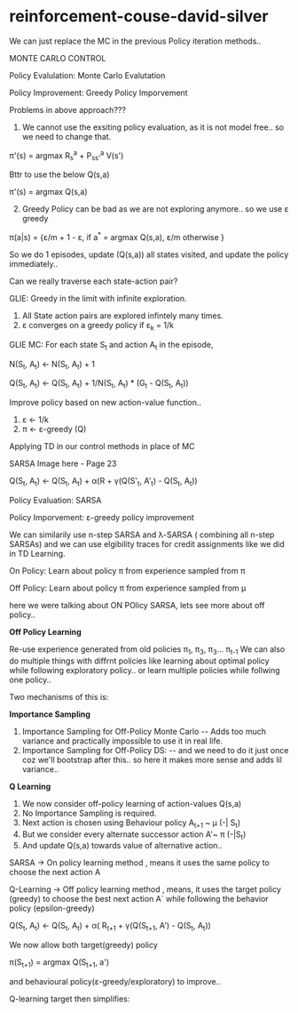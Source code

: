 # reinforcement-couse-david-silver

We can just replace the MC in the previous Policy iteration methods..

MONTE CARLO CONTROL

Policy Evalulation: Monte Carlo Evalutation

Policy Improvement: Greedy Policy Imporvement

Problems in above approach???

1. We cannot use the exsiting policy evaluation, as it is not model free.. so we need to change that.

&pi;'(s) = argmax R<sub>s</sub><sup>a</sup> + P<sub>s</sub><sub>s'</sub><sup>a</sup> V(s')

Bttr to use the below Q(s,a)

&pi;'(s) = argmax Q(s,a)

2. Greedy Policy can be bad as we are not exploring anymore.. so we use &epsilon; greedy
    
&pi;(a|s) = {&epsilon;/m + 1 - &epsilon;, if a<sup>*</sup> = argmax Q(s,a), &epsilon;/m otherwise }

So we do 1 episodes, update (Q(s,a)) all states visited, and update the policy immediately..

Can we really traverse each state-action pair?

GLIE: Greedy in the limit with infinite exploration.
1. All State action pairs are explored infintely many times.
2. &epsilon; converges on a greedy policy if &epsilon;<sub>k</sub> = 1/k


GLIE MC: 
For each state S<sub>t</sub> and action A<sub>t</sub> in the episode,

N(S<sub>t</sub>, A<sub>t</sub>) &larr; N(S<sub>t</sub>, A<sub>t</sub>) + 1

Q(S<sub>t</sub>, A<sub>t</sub>) &larr; Q(S<sub>t</sub>, A<sub>t</sub>) + 1/N(S<sub>t</sub>, A<sub>t</sub>) * (G<sub>t</sub> - Q(S<sub>t</sub>, A<sub>t</sub>))

Improve policy based on new action-value function..

1.  &epsilon; &larr; 1/k
2.  &pi; &larr; &epsilon;-greedy (Q)

Applying TD in our control methods in place of MC

SARSA Image here - Page 23

Q(S<sub>t</sub>, A<sub>t</sub>) &larr; Q(S<sub>t</sub>, A<sub>t</sub>) + &alpha;(R + &gamma;(Q(S'<sub>t</sub>, A'<sub>t</sub>) - Q(S<sub>t</sub>, A<sub>t</sub>)) 

Policy Evaluation: SARSA

Policy Imporvement: &epsilon;-greedy policy improvement

We can similarily use n-step SARSA and &lambda;-SARSA ( combining all n-step SARSAs) and we can use elgibility traces for credit assignments like we did in TD Learning.  

On Policy: Learn about policy &pi; from experience sampled from &pi;

Off Policy: Learn about policy &pi; from experience sampled from &mu;

here we were talking about ON POlicy SARSA, lets see more about off policy..

<b>Off Policy Learning</b>


Re-use experience generated from old policies &pi;<sub>1</sub>, &pi;<sub>3</sub>, &pi;<sub>3</sub>... &pi;<sub>t-1</sub>
We can also do multiple things with diffrnt policies like learning about optimal policy while following exploratory policy.. 
or learn multiple policies while follwing one policy..

Two mechanisms of this is:

<b>Importance Sampling</b>


1. Importance Sampling for Off-Policy Monte Carlo -- Adds too much variance and practically impossible to use it in real life.  
2. Importance Sampling for Off-Policy DS: -- and we need to do it just once coz we'll bootstrap after this.. so here it makes more sense and adds lil variance..


<b>Q Learning</b>

1. We now consider off-policy learning of action-values Q(s,a)
2. No Importance Sampling is required. 
3. Next action is chosen using Behaviour policy A<sub>t+1</sub> ~ &mu; (-| S<sub>t</sub>)
4. But we consider every alternate successor action A'~ &pi; (-|S<sub>t</sub>)
5. And update Q(s,a) towards value of alternative action..



SARSA
→ On policy learning method , means it uses the same policy to choose the next action A 

Q-Learning
→ Off policy learning method , means, it uses the target policy (greedy) to choose the best next action A` while following the behavior policy (epsilon-greedy)

Q(S<sub>t</sub>, A<sub>t</sub>) &larr; Q(S<sub>t</sub>, A<sub>t</sub>) + &alpha;( R<sub>t+1</sub> +  &gamma;(Q(S<sub>t+1</sub>, A') - Q(S<sub>t</sub>, A<sub>t</sub>))
 
 We now allow both target(greedy) policy
 
 &pi;(S<sub>t+1</sub>) = argmax Q(S<sub>t+1</sub>, a')

 and behavioural policy(&epsilon;-greedy/exploratory) to improve..

Q-learning target then simplifies:









            



